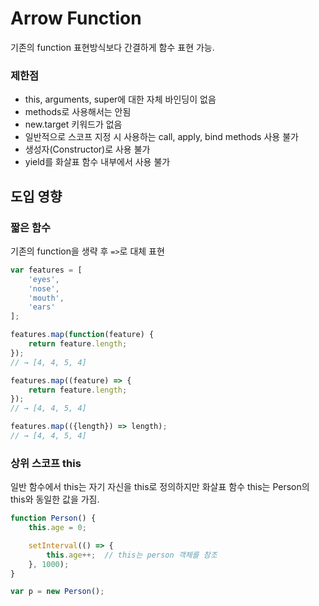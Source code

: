 # Arrow Function

기존의 function 표현방식보다 간결하게 함수 표현 가능.   

### 제한점
- this, arguments, super에 대한 자체 바인딩이 없음
- methods로 사용해서는 안됨
- new.target 키워드가 없음
- 일반적으로 스코프 지정 시 사용하는 call, apply, bind methods 사용 불가
- 생성자(Constructor)로 사용 불가
- yield를 화살표 함수 내부에서 사용 불가

## 도입 영향

### 짧은 함수

기존의 function을 생략 후 `=>`로 대체 표현

```js
var features = [
    'eyes',
    'nose',
    'mouth',
    'ears'
];

features.map(function(feature) {
    return feature.length;
});
// → [4, 4, 5, 4]

features.map((feature) => {
    return feature.length;
});
// → [4, 4, 5, 4]

features.map(({length}) => length);
// → [4, 4, 5, 4]
```

### 상위 스코프 this

일반 함수에서 this는 자기 자신을 this로 정의하지만 화살표 함수 this는 Person의 this와 동일한 값을 가짐.

```js
function Person() {
    this.age = 0;

    setInterval(() => {
        this.age++;  // this는 person 객체를 참조
    }, 1000);
}

var p = new Person();
```
